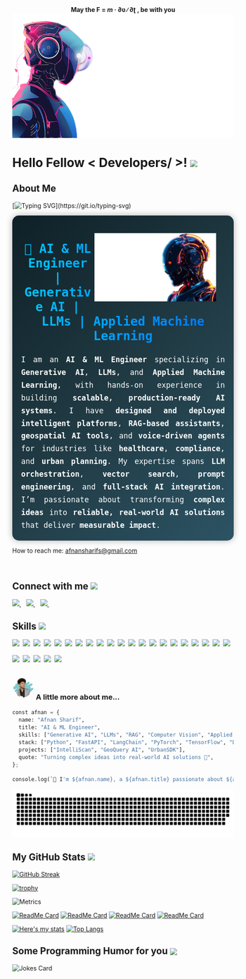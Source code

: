 
<div align="center">
  <b><div align="center">May the &#70; &#61; <em>m</em> &#183; &part;&#651; &#8725; &part;&#648; , be with you </div></b>
<div style="display: flex; justify-content: space-between;">
  <!-- <img src="./tree.jpg" width="48%" alt="Left Image">
  <img src="./erasebg-transformed.png" width="48%" alt="Right Image"> -->
  <img src="face.png" alt="cover" width="100%" height="100%" align="left" />


</div>

</div>

<h1> Hello Fellow < Developers/ >! <img src = "https://raw.githubusercontent.com/MartinHeinz/MartinHeinz/master/wave.gif" height="50px"></img> </h1>


<h2> About Me </h2>

[![Typing SVG](https://readme-typing-svg.demolab.com?font=Fira+Code&pause=1000&width=900&lines=I+am+an+AI+%26+ML+Engineer+specializing+in+Generative+AI,+LLMs;Applied+Machine+Learning+and+Computer+Vision.)](https://git.io/typing-svg)



<img width="55%" align="right" alt="Github" src="./front.svg" style="margin-right: 40px;margin-top: 40px;" />




<div align="center" style="font-family: 'Fira Code', monospace; padding: 20px; border-radius: 15px; background: linear-gradient(135deg, #0f2027, #203a43, #2c5364); color: white; box-shadow: 0 0 15px rgba(0,0,0,0.3);">

  <h2 style="background: linear-gradient(90deg, #00c6ff, #0072ff); -webkit-background-clip: text; -webkit-text-fill-color: transparent; animation: gradientMove 3s infinite alternate; font-size: 28px;">
    🚀 AI & ML Engineer | Generative AI | LLMs | Applied Machine Learning
  </h2>

  <p style="font-size: 17px; line-height: 1.7; text-align: justify; max-width: 900px; margin: auto;">
    I am an <b>AI & ML Engineer</b> specializing in <b>Generative AI</b>, <b>LLMs</b>, and <b>Applied Machine Learning</b>, 
    with hands-on experience in building <b>scalable, production-ready AI systems</b>.  
    I have <b>designed and deployed intelligent platforms</b>, <b>RAG-based assistants</b>, 
    <b>geospatial AI tools</b>, and <b>voice-driven agents</b> for industries like 
    <b>healthcare</b>, <b>compliance</b>, and <b>urban planning</b>.  
    My expertise spans <b>LLM orchestration</b>, <b>vector search</b>, <b>prompt engineering</b>, 
    and <b>full-stack AI integration</b>.  
    I’m passionate about transforming <b>complex ideas</b> into <b>reliable, real-world AI solutions</b> 
    that deliver <b>measurable impact</b>.
  </p>

  <style>
    @keyframes gradientMove {
      0% { background-position: 0% 50%; }
      100% { background-position: 100% 50%; }
    }
  </style>

</div>





How to reach me: <a href='mailto:afnansharifs@gmail.com'>afnansharifs@gmail.com</a>


<br>

<h2> Connect with me <img src='https://raw.githubusercontent.com/ShahriarShafin/ShahriarShafin/main/Assets/handshake.gif' height="100px"> </h2>


  <a href="https://www.linkedin.com/in/afnan-sharif/">
    <img src="https://img.shields.io/badge/linkedin-%230077B5.svg?&style=for-the-badge&logo=linkedin&logoColor=white" />
  </a>&nbsp;&nbsp;
  <a href="https://github.com/AfnanSharif">
    <img src="https://img.shields.io/badge/github-%23222222.svg?&style=for-the-badge&logo=github&logoColor=white" />        
  </a>&nbsp;&nbsp;
<!--   &nbsp;&nbsp;&nbsp;&nbsp;&nbsp;   -->
  <a href="https://twitter.com/arnavdas88/">
    <img src="https://img.shields.io/badge/twitter-%2300ACEE.svg?&style=for-the-badge&logo=twitter&logoColor=white" />        
  </a>&nbsp;&nbsp;



<h2 align="left"> Skills 
  <img src="https://media2.giphy.com/media/QssGEmpkyEOhBCb7e1/giphy.gif?cid=ecf05e47a0n3gi1bfqntqmob8g9aid1oyj2wr3ds3mg700bl&rid=giphy.gif" height="32px">
</h2>

<div align="left" style="display: flex; flex-wrap: wrap; gap: 8px; align-items: center;">

  <!-- Languages -->
  <img src="https://img.shields.io/badge/Python-%23306998.svg?&style=for-the-badge&logo=python&logoColor=white" height="28">
  <img src="https://img.shields.io/badge/SQL-%230074C1.svg?&style=for-the-badge&logo=postgresql&logoColor=white" height="28">

  <!-- LLMs & AI Frameworks -->
  <img src="https://img.shields.io/badge/LangChain-%23007396.svg?&style=for-the-badge&logo=chainlink&logoColor=white" height="28">
  <img src="https://img.shields.io/badge/LlamaIndex-%236546A3.svg?&style=for-the-badge&logo=llama&logoColor=white" height="28">
  <img src="https://img.shields.io/badge/OpenAI%20API-%23000000.svg?&style=for-the-badge&logo=openai&logoColor=white" height="28">
  <img src="https://img.shields.io/badge/Hugging%20Face-%23FFD21E.svg?&style=for-the-badge&logo=huggingface&logoColor=black" height="28">
  <img src="https://img.shields.io/badge/RAG%20Pipelines-%234B0082.svg?&style=for-the-badge&logo=data:image/svg+xml;base64,&logoColor=white" height="28">
  <img src="https://img.shields.io/badge/Vector%20DBs%20(Qdrant%2C%20Pinecone)-%230A0A0A.svg?&style=for-the-badge&logo=databricks&logoColor=white" height="28">

  <!-- ML, NLP & CV -->
  <img src="https://img.shields.io/badge/TensorFlow-%23FF6F00.svg?&style=for-the-badge&logo=tensorflow&logoColor=white" height="28">
  <img src="https://img.shields.io/badge/PyTorch-%23EE4C2C.svg?&style=for-the-badge&logo=pytorch&logoColor=white" height="28">
  <img src="https://img.shields.io/badge/Scikit--learn-%23F7931E.svg?&style=for-the-badge&logo=scikitlearn&logoColor=white" height="28">
  <img src="https://img.shields.io/badge/OpenCV-%235C3EE8.svg?&style=for-the-badge&logo=opencv&logoColor=white" height="28">
  <img src="https://img.shields.io/badge/YOLOv8/11-%23000000.svg?&style=for-the-badge&logo=yolo&logoColor=white" height="28">

  <!-- Deployment & DevOps -->
  <img src="https://img.shields.io/badge/FastAPI-%23009688.svg?&style=for-the-badge&logo=fastapi&logoColor=white" height="28">
  <img src="https://img.shields.io/badge/Docker-%230249E6.svg?&style=for-the-badge&logo=docker&logoColor=white" height="28">
  <img src="https://img.shields.io/badge/Git-%23F05033.svg?&style=for-the-badge&logo=git&logoColor=white" height="28">
  <img src="https://img.shields.io/badge/GitHub-%23181717.svg?&style=for-the-badge&logo=github&logoColor=white" height="28">
  <img src="https://img.shields.io/badge/CI/CD-%234285F4.svg?&style=for-the-badge&logo=githubactions&logoColor=white" height="28">

  <!-- Databases & Cloud -->
  <img src="https://img.shields.io/badge/PostgreSQL-%234169E1.svg?&style=for-the-badge&logo=postgresql&logoColor=white" height="28">
  <img src="https://img.shields.io/badge/MongoDB-%2347A248.svg?&style=for-the-badge&logo=mongodb&logoColor=white" height="28">
  <img src="https://img.shields.io/badge/DigitalOcean-%230080FF.svg?&style=for-the-badge&logo=digitalocean&logoColor=white" height="28">
  <img src="https://img.shields.io/badge/Azure%20Form%20Recognizer-%230078D4.svg?&style=for-the-badge&logo=microsoftazure&logoColor=white" height="28">

  <!-- Voice & Chat AI -->
  <img src="https://img.shields.io/badge/GPT--4o-%23000000.svg?&style=for-the-badge&logo=openai&logoColor=white" height="28">
  <img src="https://img.shields.io/badge/ElevenLabs-%23FF6F00.svg?&style=for-the-badge&logo=elevenlabs&logoColor=white" height="28">
  <img src="https://img.shields.io/badge/Whisper-%23000000.svg?&style=for-the-badge&logo=openai&logoColor=white" height="28">
  <img src="https://img.shields.io/badge/InsightFace-%23323330.svg?&style=for-the-badge&logo=facepunch&logoColor=white" height="28">

</div>




### <img src="./afz.png" class="avatar avatar-user width-full border bg-white" style="border-radius: 50%;" width="50"> A little more about me...  

```python
const afnan = {
  name: "Afnan Sharif",
  title: "AI & ML Engineer",
  skills: ["Generative AI", "LLMs", "RAG", "Computer Vision", "Applied ML"],
  stack: ["Python", "FastAPI", "LangChain", "PyTorch", "TensorFlow", "Docker", "DigitalOcean"],
  projects: ["IntelliScan", "GeoQuery AI", "UrbanSDK"],
  quote: "Turning complex ideas into real-world AI solutions 🚀",
};

console.log(`👋 I'm ${afnan.name}, a ${afnan.title} passionate about ${afnan.skills.join(", ")}.`);

```

  <picture>
  <source media="(prefers-color-scheme: dark)" srcset="https://raw.githubusercontent.com/arnavdas88/arnavdas88/output/github-contribution-grid-snake-dark.svg" />
  <source media="(prefers-color-scheme: light)" srcset="https://raw.githubusercontent.com/arnavdas88/arnavdas88/output/github-contribution-grid-snake.svg" />
  <img alt="github-snake" src="https://raw.githubusercontent.com/arnavdas88/arnavdas88/output/github-contribution-grid-snake.svg" />
</picture>

  <h2> My GitHub Stats <img src='https://media1.giphy.com/media/du3J3cXyzhj75IOgvA/giphy.gif?cid=ecf05e47x2g034i9pzwtzzsd3xgg2w9nr94t4tflbbgo3008&rid=giphy.gif' height='32px'> </h2>

[![GitHub Streak](https://github-readme-streak-stats.herokuapp.com?user=arnavdas88&theme=dark&hide_border=true&date_format=M%20j%5B%2C%20Y%5D&stroke=9C2C2C&background=DD272700&fire=FFFFFF)](https://git.io/streak-stats)

[![trophy](https://github-profile-trophy.vercel.app/?username=arnavdas88&theme=onestar&column=3&rank=SECRET,S,SS,SSS,A,AA,AAA,B&no-bg=true&margin-w=15&margin-h=15)](https://github.com/ryo-ma/github-profile-trophy)


![Metrics](https://metrics.lecoq.io/arnavdas88?template=classic&isocalendar=1&languages=1&introduction=1&lines=1&isocalendar.duration=half-year&languages.limit=8&languages.sections=most-used&languages.colors=github&languages.threshold=0%25&languages.indepth=false&languages.categories=markup%2C%20programming&languages.recent.categories=markup%2C%20programming&languages.recent.load=300&languages.recent.days=14&introduction.title=true&config.timezone=Asia%2FKolkata)

  [![ReadMe Card](https://github-readme-stats.vercel.app/api/pin/?username=SciSharp&repo=TensorFlow.NET&theme=nord)](https://github.com/arnavdas88/TensorFlow.NET)
  [![ReadMe Card](https://github-readme-stats.vercel.app/api/pin/?username=arnavdas88&repo=Neural-Arithmatic-Logic-Unit&theme=nord)](https://github.com/arnavdas88/Neural-Arithmatic-Logic-Unit)
  [![ReadMe Card](https://github-readme-stats.vercel.app/api/pin/?username=arnavdas88&repo=Assist.Jarvis&theme=nord)](https://github.com/arnavdas88/Assist.Jarvis)
  [![ReadMe Card](https://github-readme-stats.vercel.app/api/pin/?username=arnavdas88&repo=QuGlassyIsing&theme=nord)](https://github.com/arnavdas88/QuGlassyIsing)

  [![Here's my stats](https://github-readme-stats.vercel.app/api?username=arnavdas88&show_icons=true&line_height=33&hide=true&count_private=true&theme=nord)](https://github.com/arnavdas88)
  [![Top Langs](https://github-readme-stats.vercel.app/api/top-langs/?username=arnavdas88&count_private=true&hide=Jupyter%20Notebook&theme=nord)](https://github.com/arnavdas88/)


<h2> Some Programming Humor for you <img align ='center' src='https://media2.giphy.com/media/UQDSBzfyiBKvgFcSTw/giphy.gif?cid=ecf05e47p3cd513axbek3f56ti3jzizq8hincw20jauyyfyw&rid=giphy.gif' height='32px'></h2>

![Jokes Card](https://readme-jokes.vercel.app/api?theme=default)

  

<!--
**arnavdas88/arnavdas88** is a ✨ _special_ ✨ repository because its `README.md` (this file) appears on your GitHub profile.

Here are some ideas to get you started:

- 🔭 I’m currently working on ...
- 🌱 I’m currently learning ...
- 👯 I’m looking to collaborate on ...
- 🤔 I’m looking for help with ...
- 💬 Ask me about ...
- 📫 How to reach me: ...
- 😄 Pronouns: ...
- ⚡ Fun fact: ...
-->
